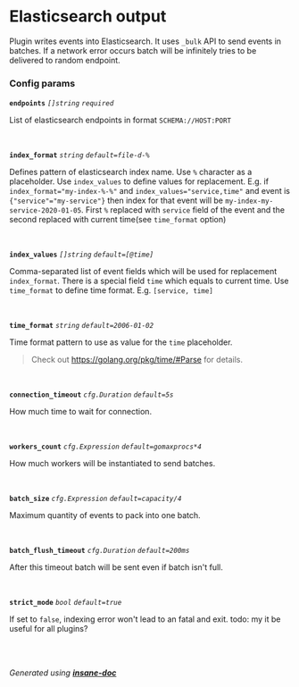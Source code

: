 # Elasticsearch output
Plugin writes events into Elasticsearch. It uses `_bulk` API to send events in batches.
If a network error occurs batch will be infinitely tries to be delivered to random endpoint.

### Config params
**`endpoints`** *`[]string`* *`required`* 

List of elasticsearch endpoints in format `SCHEMA://HOST:PORT`

<br>

**`index_format`** *`string`* *`default=file-d-%`* 

Defines pattern of elasticsearch index name. Use `%` character as a placeholder. Use `index_values` to define values for replacement.
E.g. if `index_format="my-index-%-%"` and `index_values="service,time"` and event is `{"service"="my-service"}`
then index for that event will be `my-index-my-service-2020-01-05`. First `%` replaced with `service` field of the event and the second
replaced with current time(see `time_format` option)

<br>

**`index_values`** *`[]string`* *`default=[@time]`* 

Comma-separated list of event fields which will be used for replacement `index_format`.
There is a special field `time` which equals to current time. Use `time_format` to define time format.
E.g. `[service, time]`

<br>

**`time_format`** *`string`* *`default=2006-01-02`* 

Time format pattern to use as value for the `time` placeholder.
> Check out https://golang.org/pkg/time/#Parse for details.

<br>

**`connection_timeout`** *`cfg.Duration`* *`default=5s`* 

How much time to wait for connection.

<br>

**`workers_count`** *`cfg.Expression`* *`default=gomaxprocs*4`* 

How much workers will be instantiated to send batches.

<br>

**`batch_size`** *`cfg.Expression`* *`default=capacity/4`* 

Maximum quantity of events to pack into one batch.

<br>

**`batch_flush_timeout`** *`cfg.Duration`* *`default=200ms`* 

After this timeout batch will be sent even if batch isn't full.

<br>

**`strict_mode`** *`bool`* *`default=true`* 

If set to `false`, indexing error won't lead to an fatal and exit.
todo: my it be useful for all plugins?

<br>


<br>*Generated using [__insane-doc__](https://github.com/vitkovskii/insane-doc)*